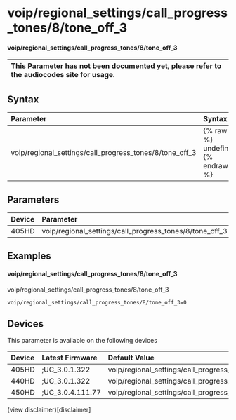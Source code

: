 ﻿---
description: voip/regional_settings/call_progress_tones/8/tone_off_3
search:
    keywords: ['voip','regional_settings','call_progress_tones','8','tone_off_3']
---

# voip/regional_settings/call_progress_tones/8/tone_off_3

#### voip/regional_settings/call_progress_tones/8/tone_off_3


| This Parameter has not been documented yet, please refer to the audiocodes site for usage.  |
| :--- |

## Syntax
| Parameter | Syntax |
| :--- | :--- |
|voip/regional_settings/call_progress_tones/8/tone_off_3 | {% raw %} undefined {% endraw %} |

## Parameters
|Device|Parameter|value|Description|
|:---|:---|:---|:---|
| 405HD | voip/regional_settings/call_progress_tones/8/tone_off_3 |  |  |

## Examples
#### voip/regional_settings/call_progress_tones/8/tone_off_3

voip/regional_settings/call_progress_tones/8/tone_off_3

```
voip/regional_settings/call_progress_tones/8/tone_off_3=0
```

## Devices
This parameter is available on the following devices

| Device | Latest Firmware | Default Value |
|:---|:---|:---|
| 405HD | ;UC_3.0.1.322 | voip/regional_settings/call_progress_tones/8/tone_off_3=0 
| 440HD | ;UC_3.0.1.322 | voip/regional_settings/call_progress_tones/8/tone_off_3=0 
| 450HD | ;UC_3.0.4.111.77 | voip/regional_settings/call_progress_tones/8/tone_off_3=0 

(view disclaimer)[disclaimer]
